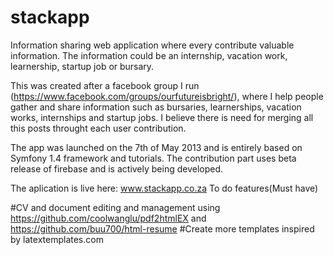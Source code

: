 stackapp
========

Information sharing web application where every contribute valuable information. The information could be an internship,
vacation work, learnership, startup job or bursary.


This was created after a facebook group I run (https://www.facebook.com/groups/ourfutureisbright/), where I help people gather and share information such as bursaries, learnerships, vacation works, internships and startup jobs. I believe there is need for merging all this posts throught each user contribution.

The app was launched on the 7th of May 2013 and is entirely based on Symfony 1.4 framework and tutorials. The contribution part uses beta release of firebase and is actively being developed.

The aplication is live here: www.stackapp.co.za
To do features(Must have)

#CV and document editing and management using https://github.com/coolwanglu/pdf2htmlEX and https://github.com/buu700/html-resume
#Create more templates inspired by latextemplates.com
